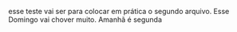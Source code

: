 esse teste vai ser para colocar em prática o segundo arquivo.
Esse Domingo vai chover muito.
Amanhã é segunda


